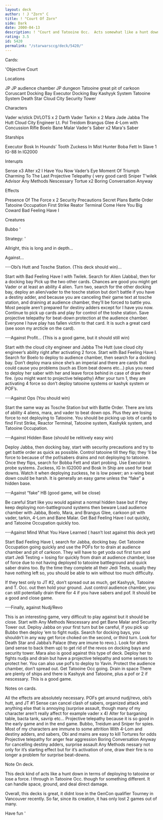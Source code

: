 ```yaml
---
layout: deck
author: ! J "Zorn" C
title: ! "Court Of Zorn"
side: Dark
date: 2000-04-13
description: ! "Court and Tatooine Occ.  Acts somewhat like a hunt down without dueling.  It is very versatile, and has a very good winning streak."
rating: 3.5
id: 5420
permalink: "/starwarsccg/deck/5420/"
---
```

Cards: 

'Objective Court

Locations

JP
JP audience chamber
JP dungeon
Tatooine great pit of carkoon
Coruscant Docking Bay
Executor Docking Bay
Kashyyk System
Tatooine System
Death Star
Cloud City Security Tower

Characters

Vader w/stick
DVLOTS x 2
Darth Vader
Tarkin x 2
Mara Jade
Jabba The Hutt
Cloud City Engineer
Lt. Pol Treidom
Brangus Glee
4-Lom with Concussion Rifle
Boelo
Bane Malar
Vader's Saber x2
Mara's Saber

Starships

Executor
Bosk In Hounds’ Tooth
Zuckess In Mist Hunter
Boba Fett In Slave 1
IG-88 In IG2000

Interupts

Sense x3
Alter x2
I Have You Now
Vader’s Eye
Moment Of Triumph
Charming To The Last
Projective Telepathy ( very good card)
Sniper
T’wilek Advisor
Any Methods Nescessary
Tortue x2
Boring Conversation Anyway

Effects

Presence Of The Force x 2
Security Precautions
Secret Plans
Battle Order
Tatooine Occupation
First Strike
Reator Terminal
Come Here You Big Coward
Bad Feeling Have I

Creatures

Bubbo '

Strategy: '

Allright, this is long and in depth...

Against...

---Obi’s Hutt and Tosche Station.  (This deck should win)...

Start with Bad Feeling Have I with Twilek.
Search for Alien (Jabba), then for a docking bay
Pick up the two other cards.  Chances are good you might get Vader or at least an ability
4 alien.
Turn two, search for the other docking bay, deploy an alien/vader to the tosche station
but don’t battle if you have a destiny adder, and because you are canceling their game
text at tosche station, and draining at audience chamber, they’ll be forced to battle you.
Most people aren’t prepared for destiny adders except for I have you now.
Continue to pick up cards and play for control of the toshe station.  Save projective
telepathy for beat-down protection at the audience chamber.  Everyone I have play has
fallen victim to that card. It is such a great card (see soon my arcticle on the card).

---Against Profit...  (This is a good game, but it should still win)

Start with the cloud city engineer and Jabba The Hutt  (use cloud city engineer’s ability
right after activating 2 force.  Start with Bad Feeling Have I.  Search for Boelo to deploy
to audience chamber, then search for a docking bay.  Don’t deploy mara since she’s an
imperial and there are cards that could cause you problems (such as Elom beat downs
etc...) plus you need to deploy her saber with her and leave force behind in case of draw
their fire. (you might want to projective telepathy)  After your turn 1, they are activating
4 force so don’t deploy tatooine systems or kashyk system or POF’s.

---Against Ops (You should win)

Start the same way as Tosche Station but with Battle Order.  There are lots of ability 4
aliens, mara, and vader to beat down ops.  Plus they are losing force to not deploying to
Tatooine.  You should be picking up lots of cards to find First Strike, Reactor Terminal,
Tatooine system, Kashykk system, and Tatooine Occupation.

---Against Hidden Base	(should be relitively easy win)

Deploy Jabba, then docking bay, start with security precautions and try to get battle order
as quick as possible.  Control tatooine till they flip; they ‘ll be force to because of the
pof/sabers drains and not deploying to tatooine. Once they flips, search for Bobba Fett
and start probing.  Use Executor to probe systems.  Zuckess, IG In IG2000 and Bosk In
Ship are used for beat downs.  Watch it when deploying zuckess, he is low power; an
x-wing beat down could be harsh.  It is generally an easy game unless the “fake” a hidden
base.

---Against “fake” HB (good game, will be close)

Be careful  Start like you would against a normal hidden base but if they keep
deploying non-battleground systems then beware  Load audience chamber with Jabba,
Boelo, Mara, and Brangus Glee, carkoon pit with vader, tarkin, 4-Lom and Bane Malar.
Get Bad Feeling Have I out quickly, and Tatooine Occupation quickly too.

---Against Mind What You Have Learned ( hasn’t lost against this deck yet)

Start Bad Feeling Have I, search for Jabba, docking bay.  Get Tatooine Occupation going
quickly and use the POFs for to drain at audience chamber and pit of carkoon.  They will
have to get yoda out first turn and start Jedi Testing = losing for quickly from drain at
audience chamber, lose of force due to not having deployed to tatooine battleground and
quick saber drains too.  By the time they complete all their Jedi Tests, usually they have
nothing left so, you should be able to win without too much difficulty.

If they test only to JT #2, don’t spread out as much, get Kashyyk, Tatooine  and T. Occ.
out then hold your ground.  Just control audience chamber,  you can still potentially drain
there for 4 if you have sabers and pof.  It should be a good and close game.

---Finally, against Nudj/Revo

This is an interesting game, very difficult to play against but it should be close.  Start
with Any Methods Nescessary and get Bane Malar and Security Tower out.	Deploy Jabba
on your first turn but be careful, if you pick up Bubbo then deploy ‘em to fight nudjs.
Search for docking bays, you shouldn’t in any way get force choked on the second, or
third turn.  Look for Death Star and Jabba’s Palace (they are imune to revo.).  Look for
alters (and sense to back them up) to get rid of the revos on docking bays and security
tower.
Mara also is good against this type of deck.  Deploy her to fights nudjs and drain
but have a projective telepathy and some senses to protect her.
You can also use pof’s to
deploy to Yavin.
Protect the audience chamber, don’t spread out.  Get Tatooine Occ going.	Drain in space  There are plenty of ships and there is Kashyyk and Tatooine, plus a pof or 2 if nescessary.  This is a good game.

Notes on cards.

All the effects are absolutely necessary.
POFs get around nudj/revo, obi’s hutt, and JT #1
Sense can cancel clash of sabers, organized attack and anything else that is annoying
(surprise assault, though many of my character aren’t really affect for example vader x 4)
Alter for barganing table, bacta tank, savrip etc...
Projective telepathy because it is so good in the early game and in the end game.
Bubbo, Treidum and Sniper for spies.
Most of my characters are immune to some attrition
With 4-Lom and destiny adders, and sabers, Obi and mains are easy to kill
Tortures for odds
Projective telepathy for anger fear aggression
Boring Conversation Anyway for cancelling destiny adders, surprise assault
Any Methods nessary not only for it’s starting effect but for it’s activation of one, draw
their fire is no longer a problem for surprise beat-downs.

Note On deck.

This deck kind of acts like a hunt down in terms of deploying to tatooine or lose a force. I
through in Tatooine Occ. though for something different.  It can handle space, ground,
and deal direct damage.

Overall, this decks is great, it didnt lose in the GenCon qualifier Tourney in Vancouver
recently. So far, since its creation, it has only lost 2 games out of many.

Have fun
'
